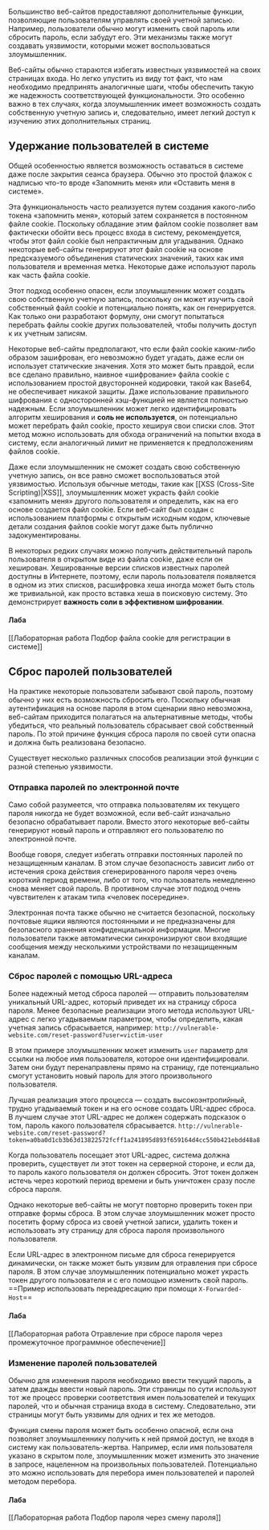 
Большинство веб-сайтов предоставляют дополнительные функции, позволяющие пользователям управлять своей учетной записью. 
	Например, пользователи обычно могут изменить свой пароль или сбросить пароль, если забудут его. 
Эти механизмы также могут создавать уязвимости, которыми может воспользоваться злоумышленник.

Веб-сайты обычно стараются избегать известных уязвимостей на своих страницах входа. Но легко упустить из виду тот факт, что нам необходимо предпринять аналогичные шаги, чтобы обеспечить такую ​​​​же надежность соответствующей функциональности. Это особенно важно в тех случаях, когда злоумышленник имеет возможность создать собственную учетную запись и, следовательно, имеет легкий доступ к изучению этих дополнительных страниц.

## Удержание пользователей в системе

Общей особенностью является возможность оставаться в системе даже после закрытия сеанса браузера. Обычно это простой флажок с надписью что-то вроде «Запомнить меня» или «Оставить меня в системе».

Эта функциональность часто реализуется путем создания какого-либо токена «запомнить меня», который затем сохраняется в постоянном файле cookie. Поскольку обладание этим файлом cookie позволяет вам фактически обойти весь процесс входа в систему, рекомендуется, чтобы этот файл cookie был непрактичным для угадывания. Однако некоторые веб-сайты генерируют этот файл cookie на основе предсказуемого объединения статических значений, таких как имя пользователя и временная метка. Некоторые даже используют пароль как часть файла cookie. 

Этот подход особенно опасен, если злоумышленник может создать свою собственную учетную запись, поскольку он может изучить свой собственный файл cookie и потенциально понять, как он генерируется. Как только они разработают формулу, они смогут попытаться перебрать файлы cookie других пользователей, чтобы получить доступ к их учетным записям.

Некоторые веб-сайты предполагают, что если файл cookie каким-либо образом зашифрован, его невозможно будет угадать, даже если он использует статические значения. Хотя это может быть правдой, если все сделано правильно, наивное «шифрование» файла cookie с использованием простой двусторонней кодировки, такой как Base64, не обеспечивает никакой защиты. Даже использование правильного шифрования с односторонней хэш-функцией не является полностью надежным. Если злоумышленник может легко идентифицировать алгоритм хеширования и **соль не используется**, он потенциально может перебрать файл cookie, просто хешируя свои списки слов. Этот метод можно использовать для обхода ограничений на попытки входа в систему, если аналогичный лимит не применяется к предположениям файлов cookie.

Даже если злоумышленник не сможет создать свою собственную учетную запись, он все равно сможет воспользоваться этой уязвимостью. Используя обычные методы, такие как [[XSS (Cross-Site Scripting)|XSS]], злоумышленник может украсть файл cookie «запомнить меня» другого пользователя и определить, как на его основе создается файл cookie. Если веб-сайт был создан с использованием платформы с открытым исходным кодом, ключевые детали создания файлов cookie могут даже быть публично задокументированы.

В некоторых редких случаях можно получить действительный пароль пользователя в открытом виде из файла cookie, даже если он хеширован. Хешированные версии списков известных паролей доступны в Интернете, поэтому, если пароль пользователя появляется в одном из этих списков, расшифровка хеша иногда может быть столь же тривиальной, как просто вставка хеша в поисковую систему. Это демонстрирует **важность соли в эффективном шифровании**.

#### Лаба
[[Лабораторная работа Подбор файла cookie для регистрации в системе]]

## Сброс паролей пользователей

На практике некоторые пользователи забывают свой пароль, поэтому обычно у них есть возможность сбросить его. Поскольку обычная аутентификация на основе пароля в этом сценарии явно невозможна, веб-сайтам приходится полагаться на альтернативные методы, чтобы убедиться, что реальный пользователь сбрасывает свой собственный пароль. По этой причине функция сброса пароля по своей сути опасна и должна быть реализована безопасно.

Существует несколько различных способов реализации этой функции с разной степенью уязвимости.

### Отправка паролей по электронной почте

Само собой разумеется, что отправка пользователям их текущего пароля никогда не будет возможной, если веб-сайт изначально безопасно обрабатывает пароли. Вместо этого некоторые веб-сайты генерируют новый пароль и отправляют его пользователю по электронной почте.

Вообще говоря, следует избегать отправки постоянных паролей по незащищенным каналам. В этом случае безопасность зависит либо от истечения срока действия сгенерированного пароля через очень короткий период времени, либо от того, что пользователь немедленно снова меняет свой пароль. В противном случае этот подход очень чувствителен к атакам типа «человек посередине».

Электронная почта также обычно не считается безопасной, поскольку почтовые ящики являются постоянными и не предназначены для безопасного хранения конфиденциальной информации. Многие пользователи также автоматически синхронизируют свои входящие сообщения между несколькими устройствами по незащищенным каналам.

### Сброс паролей с помощью URL-адреса

Более надежный метод сброса паролей — отправить пользователям уникальный URL-адрес, который приведет их на страницу сброса пароля. Менее безопасные реализации этого метода используют URL-адрес с легко угадываемым параметром, чтобы определить, какая учетная запись сбрасывается, например:
`http://vulnerable-website.com/reset-password?user=victim-user`

В этом примере злоумышленник может изменить `user` параметр для ссылки на любое имя пользователя, которое они идентифицировали. Затем они будут перенаправлены прямо на страницу, где потенциально смогут установить новый пароль для этого произвольного пользователя.

Лучшая реализация этого процесса — создать высокоэнтропийный, трудно угадываемый токен и на его основе создать URL-адрес сброса. В лучшем случае этот URL-адрес не должен содержать подсказок о том, пароль какого пользователя сбрасывается.
`http://vulnerable-website.com/reset-password?token=a0ba0d1cb3b63d13822572fcff1a241895d893f659164d4cc550b421ebdd48a8`

Когда пользователь посещает этот URL-адрес, система должна проверить, существует ли этот токен на серверной стороне, и если да, то пароль какого пользователя он должен сбросить. Этот токен должен истечь через короткий период времени и быть уничтожен сразу после сброса пароля.

Однако некоторые веб-сайты не могут повторно проверить токен при отправке формы сброса. В этом случае злоумышленник может просто посетить форму сброса из своей учетной записи, удалить токен и использовать эту страницу для сброса пароля произвольного пользователя.

Если URL-адрес в электронном письме для сброса генерируется динамически, он также может быть уязвим для отравления при сбросе пароля. В этом случае злоумышленник потенциально может украсть токен другого пользователя и с его помощью изменить свой пароль.  ==Пример использовать переадресацию при помощи `X-Forwarded-Host`==

#### Лаба
[[Лабораторная работа Отравление при сбросе пароля через промежуточное программное обеспечение]]

### Изменение паролей пользователей

Обычно для изменения пароля необходимо ввести текущий пароль, а затем дважды ввести новый пароль. Эти страницы по сути используют тот же процесс проверки соответствия имен пользователей и текущих паролей, что и обычная страница входа в систему. Следовательно, эти страницы могут быть уязвимы для одних и тех же методов.

Функция смены пароля может быть особенно опасной, если она позволяет злоумышленнику получить к ней прямой доступ, не входя в систему как пользователь-жертва. Например, если имя пользователя указано в скрытом поле, злоумышленник может изменить это значение в запросе, нацеленном на произвольных пользователей. Потенциально это можно использовать для перебора имен пользователей и паролей методом перебора.

#### Лаба
[[Лабораторная работа Подбор пароля через смену пароля]]